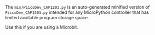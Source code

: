The `min/PiicoDev_CAP1203.py` is an auto-generated minified version of `PiicoDev_CAP1203.py` intended for any MicroPython controller that has limited available program storage space.

Use this if you are using a Microbit.
